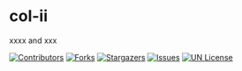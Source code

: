 

# col-ii

xxxx and xxx

<!-- PROJECT SHIELDS -->

[![Contributors][contributors-shield]][contributors-url]
[![Forks][forks-shield]][forks-url]
[![Stargazers][stars-shield]][stars-url]
[![Issues][issues-shield]][issues-url]
[![UN License][license-shield]][license-url]




<!-- links -->
[your-project-path]:watchgou/col-ii
[contributors-shield]:https://img.shields.io/github/contributors/watchgou/col-ii.svg?style=flat-square
[contributors-url]: https://github.com/watchgou/col-ii/graphs/contributors
[forks-shield]: https://img.shields.io/github/forks/watchgou/col-ii.svg?style=flat-square
[forks-url]: https://github.com/watchgou/col-ii/network/members
[stars-shield]: https://img.shields.io/github/stars/watchgou/col-ii.svg?style=flat-square
[stars-url]: https://github.com/watchgou/col-ii/stargazers
[issues-shield]:https://img.shields.io/github/issues/watchgou/col-ii.svg?style=flat-square
[issues-url]: https://github.com/watchgou/col-ii.svg
[license-shield]: https://img.shields.io/github/license/watchgou/col-ii.svg?style=flat-square
[license-url]: https://github.com/watchgou/col-ii/blob/main/LICENSE